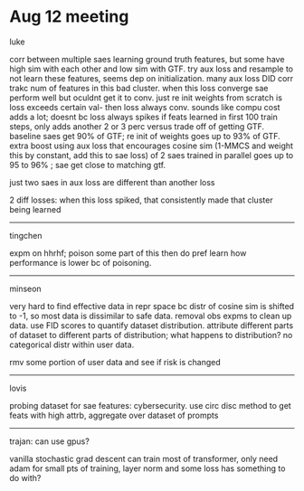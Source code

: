 # Aug 12 meeting

luke

corr between multiple saes learning ground truth features, but some have high sim with each other and low sim with GTF. try aux loss and resample to not learn these features, seems dep on initialization. many aux loss DID corr trakc num of features in this bad cluster. when this loss converge sae perform well but oculdnt get it to conv. just re init weights from scratch is loss exceeds certain val- then loss always conv. sounds like compu cost adds a lot; doesnt bc loss always spikes if feats learned in first 100 train steps, only adds another 2 or 3 perc versus trade off of getting GTF. baseline saes get 90% of GTF; re init of weights goes up to 93% of GTF. extra boost using aux loss that encourages cosine sim (1-MMCS and weight this by constant, add this to sae loss) of 2 saes trained in parallel goes up to 95 to 96% ; sae get close to matching gtf. 

just two saes in aux loss are different than another loss

2 diff losses: when this loss spiked, that consistently made that cluster being learned 

---

tingchen

expm on hhrhf; poison some part of this then do pref learn how performance is lower bc of poisoning. 

---

minseon

very hard to find effective data in repr space bc distr of cosine sim is shifted to -1, so most data is dissimilar to safe data. removal obs expms to clean up data. use FID scores to quantify dataset distribution. attribute different parts of dataset to different parts of distribution; what happens to distribution? no categorical distr within user data. 

rmv some portion of user data and see if risk is changed

---

lovis

probing dataset for sae features: cybersecurity. use circ disc method to get feats with high attrb, aggregate over dataset of prompts

---

trajan: can use gpus? 

vanilla stochastic grad descent can train most of transformer, only need adam for small pts of training, layer norm and some loss has something to do with?